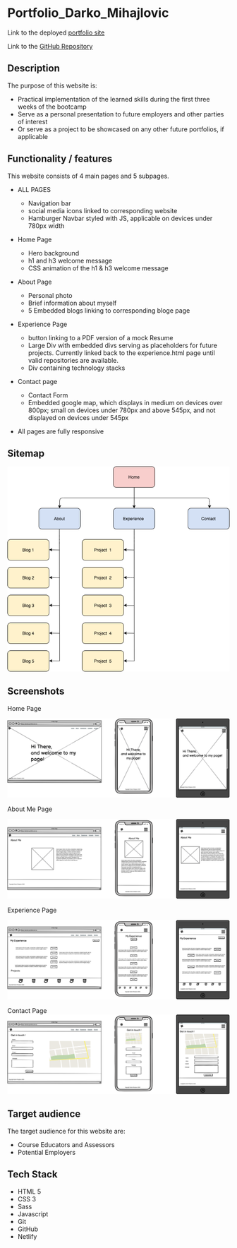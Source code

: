 # Portfolio_Darko_Mihajlovic

Link to the deployed [portfolio site](https://darko-mihajlovic.netlify.app/index.html)

Link to the [GitHub Repository](https://github.com/DarkoAU/Portfolio_Darko_Mihajlovic)

## Description 

The purpose of this website is: 

  * Practical implementation of the learned skills during the first three weeks of the bootcamp
  * Serve as a personal presentation to future employers and other parties of interest 
  * Or serve as a project to be showcased on any other future portfolios, if applicable 

## Functionality / features 

This website consists of 4 main pages and 5 subpages. 

  * ALL PAGES 
    * Navigation bar
    * social media icons linked to corresponding website
    * Hamburger Navbar styled with JS, applicable on devices under 780px width

  * Home Page 
    * Hero background 
    * h1 and h3 welcome message 
    * CSS animation of the h1 & h3 welcome message

  * About Page
    * Personal photo 
    * Brief information about myself 
    * 5 Embedded blogs linking to corresponding bloge page 

  * Experience Page 
    * button linking to a PDF version of a mock Resume
    * Large Div with embedded divs serving as placeholders for future projects. Currently linked back to the experience.html page until valid repositories are available. 
    * Div containing technology stacks

  * Contact page 
    * Contact Form 
    * Embedded google map, which displays in medium on devices over 800px; small on devices under 780px and above 545px, and not displayed on devices under 545px 

  * All pages are fully responsive 

## Sitemap

![Site Map](./docs/sitemap.png)

## Screenshots

Home Page

![Home Page](./docs/homepage.png)

About Me Page

![About Me Page](./docs/aboutme.png)

Experience Page

![Experience Page](./docs/experience.png)

Contact Page
![Contact Page](./docs/contact.png)

## Target audience

The target audience for this website are: 

  * Course Educators and Assessors 
  * Potential Employers 

## Tech Stack

  * HTML 5
  * CSS 3 
  * Sass
  * Javascript 
  * Git
  * GitHub
  * Netlify 